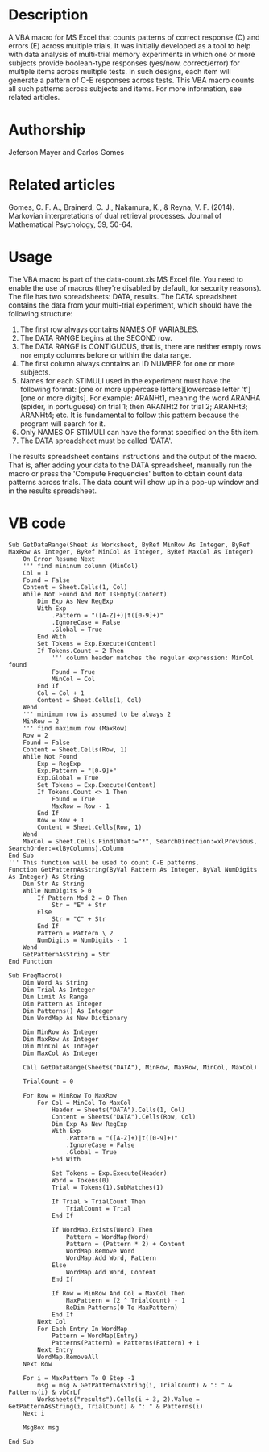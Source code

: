 # Description
A VBA macro for MS Excel that counts patterns of correct response (C) and errors (E) across multiple trials. It was initially developed as a tool to help with data analysis of multi-trial memory experiments in which one or more subjects provide boolean-type responses (yes/now, correct/error) for multiple items across multiple tests. In such designs, each item will generate a pattern of C-E responses across tests. This VBA macro counts all such patterns across subjects and items. For more information, see related articles.


# Authorship
Jeferson Mayer and Carlos Gomes


# Related articles
Gomes, C. F. A., Brainerd, C. J., Nakamura, K., & Reyna, V. F. (2014). Markovian interpretations of dual retrieval processes. Journal of Mathematical Psychology, 59, 50-64.


# Usage
The VBA macro is part of the data-count.xls MS Excel file.  You need to enable the use of macros (they're disabled by default, for security reasons). The file has two spreadsheets: DATA, results.  The DATA spreadsheet contains the data from your multi-trial experiment, which should have the following structure:

1. The first row always contains NAMES OF VARIABLES.
2. The DATA RANGE begins at the SECOND row.
3. The DATA RANGE is CONTIGUOUS, that is, there are neither empty rows nor empty columns before or within the data range. 
4. The first column always contains an ID NUMBER for one or more subjects.
5. Names for each STIMULI used in the experiment must have the following format: [one or more uppercase letters][lowercase letter 't'][one or more digits]. For example: ARANHt1, meaning the word ARANHA (spider, in portuguese) on trial 1; then ARANHt2 for trial 2; ARANHt3; ARANHt4; etc. It is fundamental to follow this pattern because the program will search for it. 
6. Only NAMES OF STIMULI can have the format specified on the 5th item.
7. The DATA spreadsheet must be called 'DATA'. 

The results spreadsheet contains instructions and the output of the macro. That is, after adding your data to the DATA spreadsheet, manually run the macro or press the 'Compute Frequencies' button to obtain count data patterns across trials.  The data count will show up in a pop-up window and in the results spreadsheet.


# VB code
``` dif
Sub GetDataRange(Sheet As Worksheet, ByRef MinRow As Integer, ByRef MaxRow As Integer, ByRef MinCol As Integer, ByRef MaxCol As Integer)
    On Error Resume Next
    ''' find mininum column (MinCol)
    Col = 1
    Found = False
    Content = Sheet.Cells(1, Col)
    While Not Found And Not IsEmpty(Content)
        Dim Exp As New RegExp
        With Exp
            .Pattern = "([A-Z]+)|t([0-9]+)"
            .IgnoreCase = False
            .Global = True
        End With
        Set Tokens = Exp.Execute(Content)
        If Tokens.Count = 2 Then
            ''' column header matches the regular expression: MinCol found
            Found = True
            MinCol = Col
        End If
        Col = Col + 1
        Content = Sheet.Cells(1, Col)
    Wend
    ''' minimum row is assumed to be always 2
    MinRow = 2
    ''' find maximum row (MaxRow)
    Row = 2
    Found = False
    Content = Sheet.Cells(Row, 1)
    While Not Found
        Exp = RegExp
        Exp.Pattern = "[0-9]+"
        Exp.Global = True
        Set Tokens = Exp.Execute(Content)
        If Tokens.Count <> 1 Then
            Found = True
            MaxRow = Row - 1
        End If
        Row = Row + 1
        Content = Sheet.Cells(Row, 1)
    Wend
    MaxCol = Sheet.Cells.Find(What:="*", SearchDirection:=xlPrevious, SearchOrder:=xlByColumns).Column
End Sub
''' This function will be used to count C-E patterns.
Function GetPatternAsString(ByVal Pattern As Integer, ByVal NumDigits As Integer) As String
    Dim Str As String
    While NumDigits > 0
        If Pattern Mod 2 = 0 Then
            Str = "E" + Str
        Else
            Str = "C" + Str
        End If
        Pattern = Pattern \ 2
        NumDigits = NumDigits - 1
    Wend
    GetPatternAsString = Str
End Function

Sub FreqMacro()
    Dim Word As String
    Dim Trial As Integer
    Dim Limit As Range
    Dim Pattern As Integer
    Dim Patterns() As Integer
    Dim WordMap As New Dictionary

    Dim MinRow As Integer
    Dim MaxRow As Integer
    Dim MinCol As Integer
    Dim MaxCol As Integer

    Call GetDataRange(Sheets("DATA"), MinRow, MaxRow, MinCol, MaxCol)

    TrialCount = 0

    For Row = MinRow To MaxRow
        For Col = MinCol To MaxCol
            Header = Sheets("DATA").Cells(1, Col)
            Content = Sheets("DATA").Cells(Row, Col)
            Dim Exp As New RegExp
            With Exp
                .Pattern = "([A-Z]+)|t([0-9]+)"
                .IgnoreCase = False
                .Global = True
            End With

            Set Tokens = Exp.Execute(Header)
            Word = Tokens(0)
            Trial = Tokens(1).SubMatches(1)

            If Trial > TrialCount Then
                TrialCount = Trial
            End If

            If WordMap.Exists(Word) Then
                Pattern = WordMap(Word)
                Pattern = (Pattern * 2) + Content
                WordMap.Remove Word
                WordMap.Add Word, Pattern
            Else
                WordMap.Add Word, Content
            End If

            If Row = MinRow And Col = MaxCol Then
                MaxPattern = (2 ^ TrialCount) - 1
                ReDim Patterns(0 To MaxPattern)
            End If
        Next Col
        For Each Entry In WordMap
            Pattern = WordMap(Entry)
            Patterns(Pattern) = Patterns(Pattern) + 1
        Next Entry
        WordMap.RemoveAll
    Next Row

    For i = MaxPattern To 0 Step -1
        msg = msg & GetPatternAsString(i, TrialCount) & ": " & Patterns(i) & vbCrLf
        Worksheets("results").Cells(i + 3, 2).Value = GetPatternAsString(i, TrialCount) & ": " & Patterns(i)
    Next i

    MsgBox msg

End Sub
```
